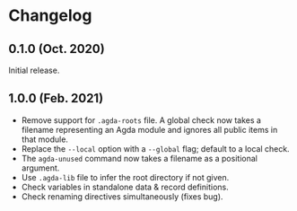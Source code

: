 # Changelog

## 0.1.0 (Oct. 2020)

Initial release.

## 1.0.0 (Feb. 2021)

- Remove support for `.agda-roots` file. A global check now takes a filename
  representing an Agda module and ignores all public items in that module.
- Replace the `--local` option with a `--global` flag; default to a local check.
- The `agda-unused` command now takes a filename as a positional argument.
- Use `.agda-lib` file to infer the root directory if not given.
- Check variables in standalone data & record definitions.
- Check renaming directives simultaneously (fixes bug).

